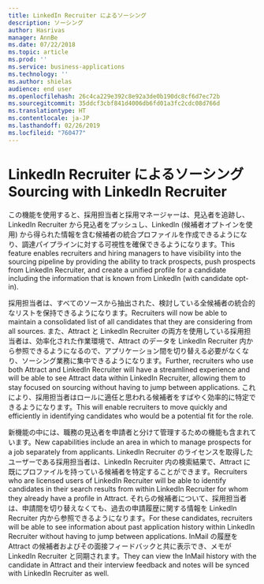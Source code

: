 ```yaml
---
title: LinkedIn Recruiter によるソーシング
description: ソーシング
author: Hasrivas
manager: AnnBe
ms.date: 07/22/2018
ms.topic: article
ms.prod: ''
ms.service: business-applications
ms.technology: ''
ms.author: shielas
audience: end user
ms.openlocfilehash: 26c4ca229e392c8e92a3de0b190dc8cf6d7ec72b
ms.sourcegitcommit: 35ddcf3cbf841d4006db6fd01a3fc2cdc08d766d
ms.translationtype: HT
ms.contentlocale: ja-JP
ms.lasthandoff: 02/26/2019
ms.locfileid: "760477"
---
```

# <a name="sourcing-with-linkedin-recruiter"></a><span data-ttu-id="83eab-103">LinkedIn Recruiter によるソーシング</span><span class="sxs-lookup"><span data-stu-id="83eab-103">Sourcing with LinkedIn Recruiter</span></span>



<span data-ttu-id="83eab-104">この機能を使用すると、採用担当者と採用マネージャーは、見込者を追跡し、LinkedIn Recruiter から見込者をプッシュし、LinkedIn (候補者オプトインを使用) から得られた情報を含む候補者の統合プロファイルを作成できるようになり、調達パイプラインに対する可視性を確保できるようになります。</span><span class="sxs-lookup"><span data-stu-id="83eab-104">This feature enables recruiters and hiring managers to have visibility into the sourcing pipeline by providing the ability to track prospects, push prospects from LinkedIn Recruiter, and create a unified profile for a candidate including the information that is known from LinkedIn (with candidate opt-in).</span></span>

<span data-ttu-id="83eab-105">採用担当者は、すべてのソースから抽出された、検討している全候補者の統合的なリストを保持できるようになります。</span><span class="sxs-lookup"><span data-stu-id="83eab-105">Recruiters will now be able to maintain a consolidated list of all candidates that they are considering from all sources.</span></span> <span data-ttu-id="83eab-106">また、Attract と LinkedIn Recruiter の両方を使用している採用担当者は、効率化された作業環境で、Attract のデータを LinkedIn Recruiter 内から参照できるようになるので、アプリケーション間を切り替える必要がなくなり、ソーシング業務に集中できるようになります。</span><span class="sxs-lookup"><span data-stu-id="83eab-106">Further, recruiters who use both Attract and LinkedIn Recruiter will have a streamlined experience and will be able to see Attract data within LinkedIn Recruiter, allowing them to stay focused on sourcing without having to jump between applications.</span></span> <span data-ttu-id="83eab-107">これにより、採用担当者はロールに適任と思われる候補者をすばやく効率的に特定できるようになります。</span><span class="sxs-lookup"><span data-stu-id="83eab-107">This will enable recruiters to move quickly and efficiently in identifying candidates who would be a potential fit for the role.</span></span>

<span data-ttu-id="83eab-108">新機能の中には、職務の見込者を申請者と分けて管理するための機能も含まれています。</span><span class="sxs-lookup"><span data-stu-id="83eab-108">New capabilities include an area in which to manage prospects for a job separately from applicants.</span></span> <span data-ttu-id="83eab-109">LinkedIn Recruiter のライセンスを取得したユーザーである採用担当者は、LinkedIn Recruiter 内の検索結果で、Attract に既にプロファイルを持っている候補者を特定することができます。</span><span class="sxs-lookup"><span data-stu-id="83eab-109">Recruiters who are licensed users of LinkedIn Recruiter will be able to identify candidates in their search results from within LinkedIn Recruiter for whom they already have a profile in Attract.</span></span> <span data-ttu-id="83eab-110">それらの候補者について、採用担当者は、申請間を切り替えなくても、過去の申請履歴に関する情報を LinkedIn Recruiter 内から参照できるようになります。</span><span class="sxs-lookup"><span data-stu-id="83eab-110">For these candidates, recruiters will be able to see information about past application history within LinkedIn Recruiter without having to jump between applications.</span></span> <span data-ttu-id="83eab-111">InMail の履歴を Attract の候補者およびその面接フィードバックと共に表示でき、メモが LinkedIn Recruiter と同期されます。</span><span class="sxs-lookup"><span data-stu-id="83eab-111">They can view the InMail history with the candidate in Attract and their interview feedback and notes will be synced with LinkedIn Recruiter as well.</span></span>

<!--
## Who uses this feature
This feature is mainly used by recruiters within an organization.
## License required
Requires LinkedIn Recruiter System Connect and a Talent license.
## Setup required
Some of the capabilities in this feature will require each user to have a
license to LinkedIn Recruiter.
## Availability
Cloud
## Regional availability
Global
-->
